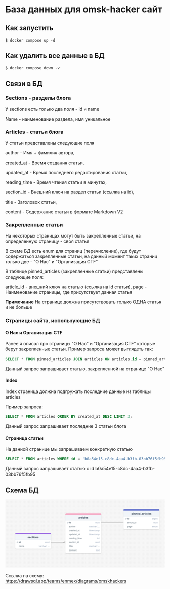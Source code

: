 # База данных для omsk-hacker сайт

## Как запустить

```shell
$ docker compose up -d
```

## Как удалить все данные в БД

```shell
$ docker compose down -v
```

## Связи в БД

### Sections - разделы блога

У sections есть только два поля - id и name

Name - наименование раздела, имя уникальное

### Articles - статьи блога

У статьи представлены следующие поля

author - Имя + фамилия автора,

created_at - Время создания статьи,

updated_at - Время последнего редактирования статьи,

reading_time - Время чтения статьи в минутах,

section_id - Внешний ключ на раздел статьи (ссылка на id),

title - Заголовок статьи,

content - Содержание статьи в формате Markdown V2

### Закрепленные статьи

На некоторых страницах могут быть закрепленные статьи, на определенную страницу - своя статья

В схеме БД есть enum для страниц (перечисление), где будут содержаться закрепленные статьи, на данный момент таких страниц только две - "О Нас" и "Организация CTF"

В таблице pinned_articles (закрепленные статьи) представлены следующие поля:

article_id - внешний ключ на статью (ссылка на id статьи), 
page - Наименование страницы, где присутствует данная статья

**Примечание**
На странице должна присутствовать только ОДНА статья и не больше

### Страницы сайта, использующие БД

#### О Нас и Организация CTF
Ранее я описал про страницы "О Нас" и "Организация CTF" которые берут закрепленные статьи. 
Пример запроса может выглядеть так:

```sql
SELECT * FROM pinned_articles JOIN articles ON articles.id = pinned_articles.article_id WHERE page = 'ABOUT';
```

Данный запрос запрашивает статью, закрепленной на странице "О Нас"

#### Index
Index страница должна подгружать последние данные из таблицы articles 

Пример запроса:

```sql
SELECT * FROM articles ORDER BY created_at DESC LIMIT 3;
```

Данный запрос запрашивает последние 3 статьи блога

#### Страница статьи

На данной странице мы запрашиваем конкретную статью

```sql
SELECT * FROM articles WHERE id = 'b0a54e15-c8dc-4aa4-b3fb-03bb76f5fb95';
```

Данный запрос запрашивает статью с id b0a54e15-c8dc-4aa4-b3fb-03bb76f5fb95

## Схема БД

![alt text](schema.png)

Ссылка на схему: https://drawsql.app/teams/enmex/diagrams/omskhackers